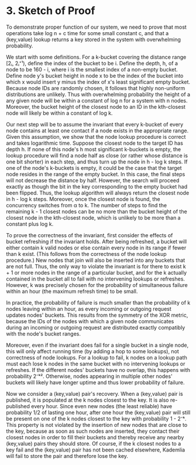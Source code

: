 # 3. Sketch of Proof

To demonstrate proper function of our system, we need to prove that most operations take log n + c time for some small constant c, and that a (key,value) lookup returns a key stored in the system with overwhelming probability.

We start with some definitions. For a k-bucket covering the distance range [2ᵢ, 2ᵢ⁺¹), define the index of the bucket to be i. Define the depth, h, of a node to be 160 - i, where i is the smallest index of a non-empty bucket. Define node y's bucket height in node x to be the index of the bucket into which x would insert y minus the index of x's least significant empty bucket. Because node IDs are randomly chosen, it follows that highly non-uniform distributions are unlikely. Thus with overwhelming probability the height of a any given node will be within a constant of log n for a system with n nodes. Moreover, the bucket height of the closest node to an ID in the kth-closest node will likely be within a constant of log k.

Our next step will be to assume the invariant that every k-bucket of every node contains at least one contact if a node exists in the appropriate range. Given this assumption, we show that the node lookup procedure is correct and takes logarithmic time. Suppose the closest node to the target ID has depth h. If none of this node's h most significant k-buckets is empty, the lookup procedure will find a node half as close (or rather whose distance is one bit shorter) in each step, and thus turn up the node in h - log k steps. If one of the node's k-buckets is empty, it could be the case that the target node resides in the range of the empty bucket. In this case, the final steps will not decrease the distance by half. However, the search will proceed exactly as though the bit in the key corresponding to the empty bucket had been flipped. Thus, the lookup algorithm will always return the closest node in h - log k steps. Moreover, once the closest node is found, the concurrency switches from α to k. The number of steps to find the remaining k - 1 closest nodes can be no more than the bucket height of the closest node in the kth-closest node, which is unlikely to be more than a constant plus log k.

To prove the correctness of the invariant, first consider the effects of bucket refreshing if the invariant holds. After being refreshed, a bucket will either contain k valid nodes or else contain every node in its range if fewer than k exist. (This follows from the correctness of the node lookup procedure.) New nodes that join will also be inserted into any buckets that are not full. Thus, the only way to violate the invariant is for there to exist k + 1 or more nodes in the range of a particular bucket, and for the k actually contained in the bucket all to fail with no intervening lookups or refreshes. However, k was precisely chosen for the probability of simultaneous failure within an hour (the maximum refresh time) to be small.

In practice, the probability of failure is much smaller than the probability of k nodes leaving within an hour, as every incoming or outgoing request updates nodes' buckets. This results from the symmetry of the XOR metric, because the IDs of the nodes with which a given node communicates during an incoming or outgoing request are distributed exactly compatibly with the node's bucket ranges.

Moreover, even if the invariant does fail for a single bucket in a single node, this will only affect running time (by adding a hop to some lookups), not correctness of node lookups. For a lookup to fail, k nodes on a lookup path must each lose k nodes in the same bucket with no intervening lookups or refreshes. If the different nodes' buckets have no overlap, this happens with probability 2⁻ᵏ². Otherwise, nodes appearing in multiple other nodes' buckets will likely have longer uptime and thus lower probability of failure.

Now we consider a (key,value) pair's recovery. When a (key,value) pair is published, it is populated at the k nodes closest to the key. It is also re-published every hour. Since even new nodes (the least reliable) have probability 1/2 of lasting one hour, after one hour the (key,value) pair will still be present on one of the k nodes closest to the key with probability 1 - 2⁻ᵏ. This property is not violated by the insertion of new nodes that are close to the key, because as soon as such nodes are inserted, they contact their closest nodes in order to fill their buckets and thereby receive any nearby (key,value) pairs they should store. Of course, if the k closest nodes to a key fail and the (key,value) pair has not been cached elsewhere, Kademlia will fail to store the pair and therefore lose the key.